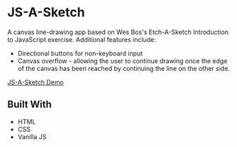 # JS-A-Sketch

A canvas line-drawing app based on Wes Bos's Etch-A-Sketch Introduction to JavaScript exercise. Additional features include: 

* Directional buttons for non-keyboard input
* Canvas overflow - allowing the user to continue drawing once the edge of the canvas has been reached by continuing the line on the other side.

[JS-A-Sketch Demo](https://www.pursuitofleisure.com/demos/js-a-sketch/ "JS-A-Sketch")

## Built With

* HTML
* CSS
* Vanilla JS
